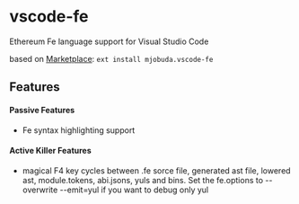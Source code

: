 



# vscode-fe    
   


Ethereum Fe language support for Visual Studio Code


based on 
[Marketplace](https://marketplace.visualstudio.com/items?itemName=mjobuda.vscode-fe): `ext install mjobuda.vscode-fe`


## Features

#### Passive Features

* Fe syntax highlighting support

#### Active Killer Features

* magical F4 key cycles between .fe sorce file, generated ast file, lowered ast, module.tokens, abi.jsons, yuls and bins. Set the fe.options to --overwrite --emit=yul if you want to debug only yul
